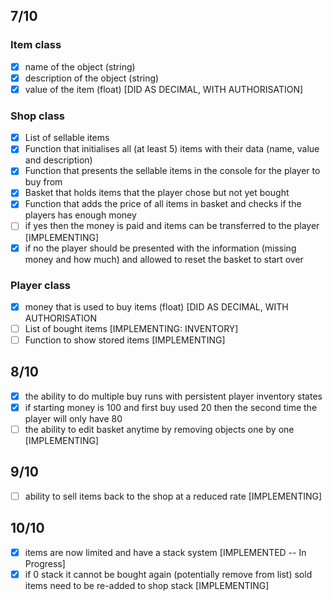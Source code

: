 ## 7/10 ##
### Item class ###
- [x] name of the object (string)
- [x] description of the object (string)
- [x] value of the item (float) [DID AS DECIMAL, WITH AUTHORISATION]

### Shop class ###
- [x] List of sellable items
- [x] Function that initialises all (at least 5) items with their data (name, value and description)
- [x] Function that presents the sellable items in the console for the player to buy from
- [x] Basket that holds items that the player chose but not yet bought
- [x] Function that adds the price of all items in basket and checks if the players has enough money
- [ ] if yes then the money is paid and items can be transferred to the player [IMPLEMENTING]
- [x] if no the player should be presented with the information (missing money and how much) and allowed to reset the basket to start over

### Player class ###
- [x] money that is used to buy items (float) [DID AS DECIMAL, WITH AUTHORISATION
- [ ] List of bought items [IMPLEMENTING: INVENTORY]
- [ ] Function to show stored items [IMPLEMENTING]

## 8/10 ##
- [x] the ability to do multiple buy runs with persistent player inventory states
- [x] if starting money is 100 and first buy used 20 then the second time the player will only have 80
- [ ] the ability to edit basket anytime by removing objects one by one [IMPLEMENTING]

## 9/10 ##
- [ ] ability to sell items back to the shop at a reduced rate [IMPLEMENTING]

## 10/10 ##
- [x] items are now limited and have a stack system [IMPLEMENTED -- In Progress]
- [x] if 0 stack it cannot be bought again (potentially remove from list) sold items need to be re-added to shop stack [IMPLEMENTING]
